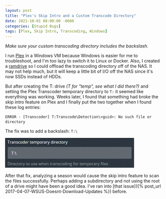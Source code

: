 ```yaml
---
layout: post
title: "Plex's Skip Intro and a Custom Transcode Directory"
date: 2021-10-01 08:00:00 -0600
categories: [Stupid Bugs]
tags: [Plex, Skip Intro, Transcoding, Windows]
---
```


*Make sure your custom transcoding directory includes the backslash.*

I run [Plex](https://plex.tv) in a Windows VM because Windows is easier for me to troubleshoot, and I'm too lazy to switch it to Linux or Docker. Also, I created a [ramdrive](https://www.tenforums.com/tutorials/174094-how-create-ram-disk-imdisk-windows-10-a.html) so I could offload the transcoding directory off of the NAS. It may not help much, but it will keep a little bit of I/O off the NAS since it's now SSDs instead of HDDs.

But after creating the T: drive *(T for "temp", see what I did there?)* and setting the Plex Transcoder temporary directory to `T:` it seemed like everything was working. Weeks later, I found that something had broke the skip intro feature on Plex and I finally put the two together when I found these log entries:

```
ERROR - [Transcoder] T:Transcode\Detection\<guid>: No such file or directory
```

The fix was to add a backslash: `T:\`

![Plex Transcoder temporary directory setting](/assets/2021/10/plex-transcoder-temp-dir.png)

After that fix, analyzing a season would cause the skip intro feature to scan the files successfully. Perhaps adding a subdirectory and not using the root of a drive might have been a good idea. I've ran into [that issue]({% post_url 2017-04-07-WSUS-Doesnt-Download-Updates %}) before.
